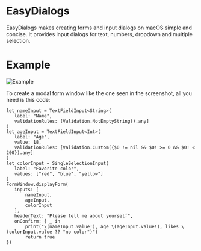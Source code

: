 # EasyDialogs

EasyDialogs makes creating forms and input dialogs on macOS simple and concise. 
It provides input dialogs for text, numbers, dropdown and multiple selection.

# Example

![Example](https://user-images.githubusercontent.com/620000/30260589-914d88f0-96c8-11e7-9be3-b23df188d638.png)

To create a modal form window like the one seen in the screenshot, all you need is this code:

```        
let nameInput = TextFieldInput<String>(
   label: "Name",
   validationRules: [Validation.NotEmptyString().any]
)
let ageInput = TextFieldInput<Int>(
   label: "Age",
   value: 18,
   validationRules: [Validation.Custom({$0 != nil && $0! >= 0 && $0! < 200}).any]
)
let colorInput = SingleSelectionInput(
   label: "Favorite color",
   values: ["red", "blue", "yellow"]
)
FormWindow.displayForm(
   inputs: [
       nameInput,
       ageInput,
       colorInput
   ],
   headerText: "Please tell me about yourself",
   onConfirm: { _ in
       print("\(nameInput.value!), age \(ageInput.value!), likes \(colorInput.value ?? "no color")")
       return true
})
```
